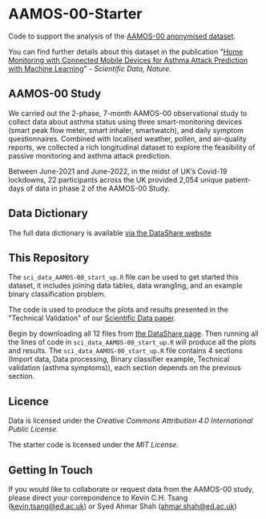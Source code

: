 # AAMOS-00-Starter

Code to support the analysis of the [AAMOS-00 anonymised dataset](https://doi.org/10.7488/ds/3775).

You can find further details about this dataset in the publication "[Home Monitoring with Connected Mobile Devices for Asthma Attack Prediction with Machine Learning](https://doi.org/10.1038/s41597-023-02241-9)" - *Scientific Data, Nature*.


## AAMOS-00 Study 

We carried out the 2-phase, 7-month AAMOS-00 observational study to collect data about asthma status using three smart-monitoring devices (smart peak flow meter, smart inhaler, smartwatch), and daily symptom questionnaires. Combined with localised weather, pollen, and air-quality reports, we collected a rich longitudinal dataset to explore the feasibility of passive monitoring and asthma attack prediction.

Between June-2021 and June-2022, in the midst of UK’s Covid-19 lockdowns, 22 participants across the UK provided 2,054 unique patient-days of data in phase 2 of the AAMOS-00 Study.


## Data Dictionary

The full data dictionary is available [via the DataShare website](https://datashare.ed.ac.uk/bitstream/handle/10283/4761/aamos00_data_dictionary.xlsx)


## This Repository

The `sci_data_AAMOS-00_start_up.R` file can be used to get started this dataset, it includes joining data tables, data wrangling, and an example binary classification problem.

The code is used to produce the plots and results presented in the "Technical Validation" of our [Scientific Data paper](https://doi.org/10.1038/s41597-023-02241-9).

Begin by downloading all 12 files from [the DataShare page](https://doi.org/10.7488/ds/3775). Then running all the lines of code in `sci_data_AAMOS-00_start_up.R` will produce all the plots and results. The `sci_data_AAMOS-00_start_up.R` file contains 4 sections (Import data, Data processing, Binary classifier example, Technical validation (asthma symptoms)), each section depends on the previous section.


## Licence

Data is licensed under the *Creative Commons Attribution 4.0 International Public License.*

The starter code is licensed under the *MIT License.*


## Getting In Touch

If you would like to collaborate or request data from the AAMOS-00 study, please direct your correpondence to Kevin C.H. Tsang (kevin.tsang@ed.ac.uk) or Syed Ahmar Shah (ahmar.shah@ed.ac.uk) 